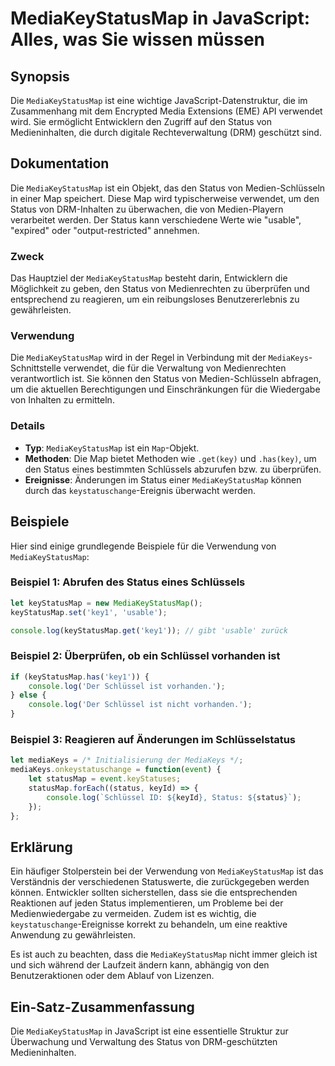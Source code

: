 <!--
Meta Description: # MediaKeyStatusMap in JavaScript: Alles, was Sie wissen müssen ## Synopsis Die `MediaKeyStatusMap` ist eine wichtige JavaScript-Datenstruktur, die im...
Meta Keywords: die, status, von, mediakeystatusmap, ist
-->

# MediaKeyStatusMap in JavaScript: Alles, was Sie wissen müssen

## Synopsis
Die `MediaKeyStatusMap` ist eine wichtige JavaScript-Datenstruktur, die im Zusammenhang mit dem Encrypted Media Extensions (EME) API verwendet wird. Sie ermöglicht Entwicklern den Zugriff auf den Status von Medieninhalten, die durch digitale Rechteverwaltung (DRM) geschützt sind.

## Dokumentation
Die `MediaKeyStatusMap` ist ein Objekt, das den Status von Medien-Schlüsseln in einer Map speichert. Diese Map wird typischerweise verwendet, um den Status von DRM-Inhalten zu überwachen, die von Medien-Playern verarbeitet werden. Der Status kann verschiedene Werte wie "usable", "expired" oder "output-restricted" annehmen.

### Zweck
Das Hauptziel der `MediaKeyStatusMap` besteht darin, Entwicklern die Möglichkeit zu geben, den Status von Medienrechten zu überprüfen und entsprechend zu reagieren, um ein reibungsloses Benutzererlebnis zu gewährleisten.

### Verwendung
Die `MediaKeyStatusMap` wird in der Regel in Verbindung mit der `MediaKeys`-Schnittstelle verwendet, die für die Verwaltung von Medienrechten verantwortlich ist. Sie können den Status von Medien-Schlüsseln abfragen, um die aktuellen Berechtigungen und Einschränkungen für die Wiedergabe von Inhalten zu ermitteln.

### Details
- **Typ**: `MediaKeyStatusMap` ist ein `Map`-Objekt.
- **Methoden**: Die Map bietet Methoden wie `.get(key)` und `.has(key)`, um den Status eines bestimmten Schlüssels abzurufen bzw. zu überprüfen.
- **Ereignisse**: Änderungen im Status einer `MediaKeyStatusMap` können durch das `keystatuschange`-Ereignis überwacht werden.

## Beispiele
Hier sind einige grundlegende Beispiele für die Verwendung von `MediaKeyStatusMap`:

### Beispiel 1: Abrufen des Status eines Schlüssels
```javascript
let keyStatusMap = new MediaKeyStatusMap();
keyStatusMap.set('key1', 'usable');

console.log(keyStatusMap.get('key1')); // gibt 'usable' zurück
```

### Beispiel 2: Überprüfen, ob ein Schlüssel vorhanden ist
```javascript
if (keyStatusMap.has('key1')) {
    console.log('Der Schlüssel ist vorhanden.');
} else {
    console.log('Der Schlüssel ist nicht vorhanden.');
}
```

### Beispiel 3: Reagieren auf Änderungen im Schlüsselstatus
```javascript
let mediaKeys = /* Initialisierung der MediaKeys */;
mediaKeys.onkeystatuschange = function(event) {
    let statusMap = event.keyStatuses;
    statusMap.forEach((status, keyId) => {
        console.log(`Schlüssel ID: ${keyId}, Status: ${status}`);
    });
};
```

## Erklärung
Ein häufiger Stolperstein bei der Verwendung von `MediaKeyStatusMap` ist das Verständnis der verschiedenen Statuswerte, die zurückgegeben werden können. Entwickler sollten sicherstellen, dass sie die entsprechenden Reaktionen auf jeden Status implementieren, um Probleme bei der Medienwiedergabe zu vermeiden. Zudem ist es wichtig, die `keystatuschange`-Ereignisse korrekt zu behandeln, um eine reaktive Anwendung zu gewährleisten.

Es ist auch zu beachten, dass die `MediaKeyStatusMap` nicht immer gleich ist und sich während der Laufzeit ändern kann, abhängig von den Benutzeraktionen oder dem Ablauf von Lizenzen.

## Ein-Satz-Zusammenfassung
Die `MediaKeyStatusMap` in JavaScript ist eine essentielle Struktur zur Überwachung und Verwaltung des Status von DRM-geschützten Medieninhalten.